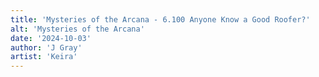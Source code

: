 ```yaml
---
title: 'Mysteries of the Arcana - 6.100 Anyone Know a Good Roofer?'
alt: 'Mysteries of the Arcana'
date: '2024-10-03'
author: 'J Gray'
artist: 'Keira'
---
```

